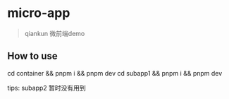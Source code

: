 # micro-app
> qiankun 微前端demo

## How to use
cd container && pnpm i && pnpm dev
cd subapp1 && pnpm i && pnpm dev

tips: subapp2 暂时没有用到